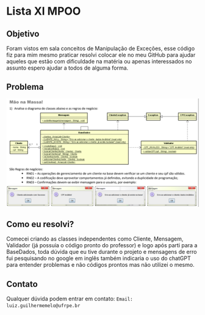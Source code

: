 # Lista XI MPOO

## Objetivo
Foram vistos em sala conceitos de Manipulação de Exceções, esse código fiz para mim mesmo praticar
resolvi colocar ele no meu GitHub para ajudar aqueles que estão com dificuldade na matéria ou apenas 
interessados no assunto espero ajudar a todos de alguma forma.

## Problema
![Problema](problema.png)

## Como eu resolvi?
Comecei criando as classes independentes como Cliente, Mensagem, Validador (já possuia o código pronto do professor)
e logo após parti para a BaseDados, toda dúvida que eu tive durante o projeto e mensagens de erro fui pesquisando no
google em inglês também indicaria o uso do chatGPT para entender problemas e não códigos prontos mas não utilizei o mesmo.

## Contato
Qualquer dúvida podem entrar em contato:
```Email: luiz.guilhermemelo@ufrpe.br```
